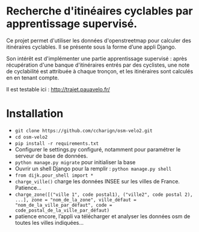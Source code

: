  Recherche d'itinéaires cyclables par apprentissage supervisé.
 =============================================================


 Ce projet permet d'utiliser les données d'openstreetmap pour calculer des itinéraires cyclables. Il se présente sous la forme d’une appli Django.

 Son intérêt est d'implémenter une partie apprentissage supervisé : après récupération d'une banque d'itinéraires entrés par des cyclistes, une note de cyclabilité est attribuée à chaque tronçon, et les itinéraires sont calculés en en tenant compte.

 Il est testable ici : http://trajet.pauavelo.fr/

Installation
============

 - `git clone https://github.com/ccharign/osm-velo2.git`
 - `cd osm-velo2`
 - `pip install -r requirements.txt`
 - Configurer le settings.py configuré, notamment pour paramétrer le serveur de base de données.
 - `python manage.py migrate` pour initialiser la base
 - Ouvrir un shell Django pour la remplir : `python manage.py shell`
 - `from dijk.pour_shell import *`
 - `charge_ville()` charge les données INSEE sur les villes de France. Patience...
 - `charge_zone([("ville 1", code postal1), ("ville2", code postal 2), ...], zone = "nom_de_la_zone", ville_défaut = "nom_de_la_ville_par_défaut", code = code_postal_de_la_ville_par_défaut)`
 - patience encore, l’appli va télécharger et analyser les données osm de toutes les villes indiquées...


